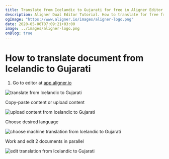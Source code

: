 ```yaml
---
title: Translate from Icelandic to Gujarati for free in Aligner Editor
description: Aligner Dual Editor Tutorial. How to translate for free from Icelandic to Gujarati. Aligner is multilingual document management platform. 
ogImage: "https://www.aligner.io/images/aligner-logo.png"
date: 2020-05-06T07:09:21+03:00
image: ../images/aligner-logo.png
onBlog: true
---
```


# How to translate document from Icelandic to Gujarati

1. Go to editor at [app.aligner.io](https://app.aligner.io "Aligner App web page")

![translate from Icelandic to Gujarati](../aligner-blank-editor.png "translate from Icelandic to Gujarati")

Copy-paste content or upload content

![upload content from Icelandic to Gujarati](../aligner-uploaded-document.png "upload content from Icelandic to Gujarati")

Choose desired language

![choose machine translation from Icelandic to Gujarati](../aligner-language-dropdown.png "choose machine translation from Icelandic to Gujarati")

Work and edit 2 documents in parallel

![edit translation from Icelandic to Gujarati](../aligner-double-sitded-editor.png "edit translation from Icelandic to Gujarati")


